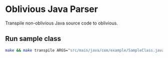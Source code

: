 # Oblivious Java Parser

Transpile non-oblivious Java source code to oblivious.

## Run sample class

```bash
make && make transpile ARGS="src/main/java/com/example/SampleClass.java SampleClassTransformed"
```
